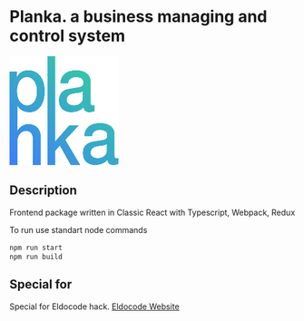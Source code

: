 # Planka. a business managing and control system
![planka. logo](public/logo192.png)

## Description
Frontend package written in Classic React with Typescript, Webpack, Redux

To run use standart node commands

```
npm run start
npm run build
```
## Special for
Special for Eldocode hack.
[Eldocode Website](https://eldocode.ru)
